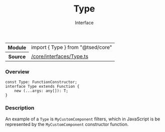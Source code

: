 
<header class="symbol-info-header"><h1 id="type">Type</h1><label class="symbol-info-type-label interface">Interface</label></header>
<!-- summary -->
<section class="symbol-info"><table class="is-full-width"><tbody><tr><th>Module</th><td><div class="lang-typescript"><span class="token keyword">import</span> { Type }&nbsp;<span class="token keyword">from</span>&nbsp;<span class="token string">"@tsed/core"</span></div></td></tr><tr><th>Source</th><td><a href="https://github.com/Romakita/ts-express-decorators/blob/v4.13.6/src//core/interfaces/Type.ts#L0-L0">/core/interfaces/Type.ts</a></td></tr></tbody></table></section>
<!-- overview -->


### Overview


<pre><code class="typescript-lang "><span class="token keyword">const</span> Type<span class="token punctuation">:</span> FunctionConstructor<span class="token punctuation">;</span>
<span class="token keyword">interface</span> Type<T> <span class="token keyword">extends</span> Function <span class="token punctuation">{</span>
    new <span class="token punctuation">(</span>...args<span class="token punctuation">:</span> <span class="token keyword">any</span><span class="token punctuation">[</span><span class="token punctuation">]</span><span class="token punctuation">)</span><span class="token punctuation">:</span> T<span class="token punctuation">;</span>
<span class="token punctuation">}</span></code></pre>


<!-- Parameters -->

<!-- Description -->


### Description

An example of a `Type` is `MyCustomComponent` filters, which in JavaScript is be represented by
the `MyCustomComponent` constructor function.

<!-- Members -->

